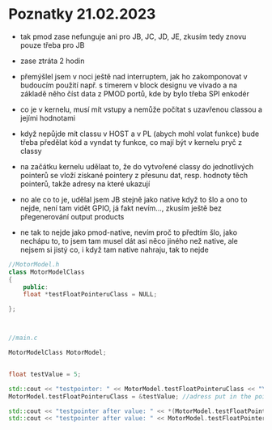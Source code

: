 # Poznatky 21.02.2023

- tak pmod zase nefunguje ani pro JB, JC, JD, JE, zkusím tedy znovu pouze třeba pro JB
- zase ztráta 2 hodin
- přemýšlel jsem v noci ještě nad interruptem, jak ho zakomponovat v budoucím použití např. s timerem v block designu ve vivado a na základě něho číst data z PMOD portů, kde by bylo třeba SPI enkodér

- co je v kernelu, musí mít vstupy a nemůže počítat s uzavřenou classou a jejími hodnotami
- když nepůjde mít classu v HOST a v PL (abych mohl volat funkce) bude třeba předělat kód a vyndat ty funkce, co mají být v kernelu pryč z classy
- na začátku kernelu udělaat to, že do vytvořené classy do jednotlivých pointerů se vloží získané pointery z přesunu dat, resp. hodnoty těch pointerů, takže adresy na které ukazují
- no ale co to je, udělal jsem JB stejně jako native když to šlo a ono to nejde, není tam vidět GPIO, já fakt nevím..., zkusím ještě bez přegenerování output products
- ne tak to nejde jako pmod-native, nevím proč to předtím šlo, jako nechápu to, to jsem tam musel dát asi něco jiného než native, ale nejsem si jistý co, i když tam native nahraju, tak to nejde

```c++
//MotorModel.h
class MotorModelClass
{
    public:
    float *testFloatPointeruClass = NULL;

};



//main.c

MotorModelClass MotorModel;


float testValue = 5;

std::cout << "testpointer: " << MotorModel.testFloatPointeruClass << "\n"; //outputs null adress
MotorModel.testFloatPointeruClass = &testValue; //adress put in the pointer (likely in kernel to reference it in kernel as easily as posible)

std::cout << "testpointer after value: " << *(MotorModel.testFloatPointeruClass) << "\n"; // outputs value of testValue = 5;
std::cout << "testpointer after value: " << MotorModel.testFloatPointeruClass << "\n"; //outputs adress of testValue
```
